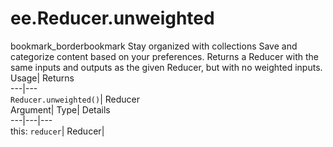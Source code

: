  
#  ee.Reducer.unweighted 
bookmark_borderbookmark Stay organized with collections  Save and categorize content based on your preferences.
Returns a Reducer with the same inputs and outputs as the given Reducer, but with no weighted inputs. 
Usage| Returns  
---|---  
`Reducer.unweighted()`| Reducer  
Argument| Type| Details  
---|---|---  
this: `reducer`| Reducer|   
